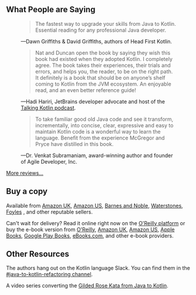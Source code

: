 ## What People are Saying

<figure>
  <blockquote>
    The fastest way to upgrade your skills from Java to Kotlin. 
    Essential reading for any professional Java developer.
  </blockquote>
  <figcaption>
    —Dawn Griffiths & David Griffiths, 
    authors of Head First Kotlin.
  </figcaption>
</figure>
<figure>
  <blockquote>
    Nat and Duncan open the book by saying they wish this book had existed when they adopted Kotlin. 
    I completely agree. The book takes their experiences, their trials and errors, and helps you, the reader, to be on the right path. 
    It definitely is  a book that should be on anyone’s shelf coming to Kotlin from the JVM ecosystem. 
    An enjoyable read, and an even better reference guide!
  </blockquote>
  <figcaption>
   —Hadi Hariri, JetBrains developer advocate and host of the 
   <a href="https://talkingkotlin.com/" title="Talking Kotlin home page">Talking Kotlin podcast</a>.
  </figcaption>
</figure>
<figure>
  <blockquote>
    To take familiar good old Java code and see it transform, incrementally, into concise, clear, expressive and easy to maintain Kotlin code is a wonderful way to learn the language.
    Benefit from the experience McGregor and Pryce have distilled in this book.
  </blockquote>
  <figcaption>
    —Dr. Venkat Subramaniam,
    award-winning author and founder of Agile Developer, Inc.
  </figcaption>
</figure>

<p><a href="{% link reviews.md %}" title="Readers' reviews">More reviews...</a></p>

## Buy a copy

Available from
[Amazon UK](https://www.amazon.co.uk/Java-Kotlin-Refactoring-Duncan-McGregor/dp/1492082279),
[Amazon US](https://www.amazon.com/Java-Kotlin-Refactoring-Duncan-McGregor/dp/1492082279),
[Barnes and Noble](https://www.barnesandnoble.com/w/java-to-kotlin-duncan-mcgregor/1139044173?ean=9781492082279),
[Waterstones](https://www.waterstones.com/book/java-to-kotlin/duncan-mcgregor/nat-pryce/9781492082279),
[Foyles](https://www.foyles.co.uk/witem/computing-it/java-to-kotlin-a-refactoring-guidebook,duncan-mcgregor-nat-pryce-9781492082279)
, and other reputable sellers.

Can't wait for delivery? Read it online right now on
the [O'Reilly platform](https://www.oreilly.com/library/view/java-to-kotlin/9781492082262/)
or buy the e-book version from
[O'Reilly](https://shop.aer.io/oreilly/p/java-to-kotlin/9781492082279-9149),
[Amazon UK](https://www.amazon.co.uk/Java-Kotlin-Duncan-McGregor-ebook-dp-B09CT5KZLM/dp/B09CT5KZLM/),
[Amazon US](https://www.amazon.com/Java-Kotlin-Duncan-McGregor-ebook-dp-B09CT5KZLM/dp/B09CT5KZLM/),
[Apple Books](https://books.apple.com/gb/book/java-to-kotlin/id1581503494),
[Google Play Books](https://play.google.com/store/books/details/Duncan_McGregor_Java_to_Kotlin?id=6d09EAAAQBAJ),
[eBooks.com](https://www.ebooks.com/en-us/book/210356108/java-to-kotlin/duncan-mcgregor/), and other e-book providers.

## Other Resources

The authors hang out on the Kotlin language Slack. You can find them in
the [#java-to-kotlin-refactoring channel](https://kotlinlang.slack.com/archives/C02GZL8HJHY).

A video series converting
the [Gilded Rose Kata from Java to Kotlin](https://youtube.com/playlist?list=PL1ssMPpyqocjo6kkNCg-ncTyAW0nECPmq).
